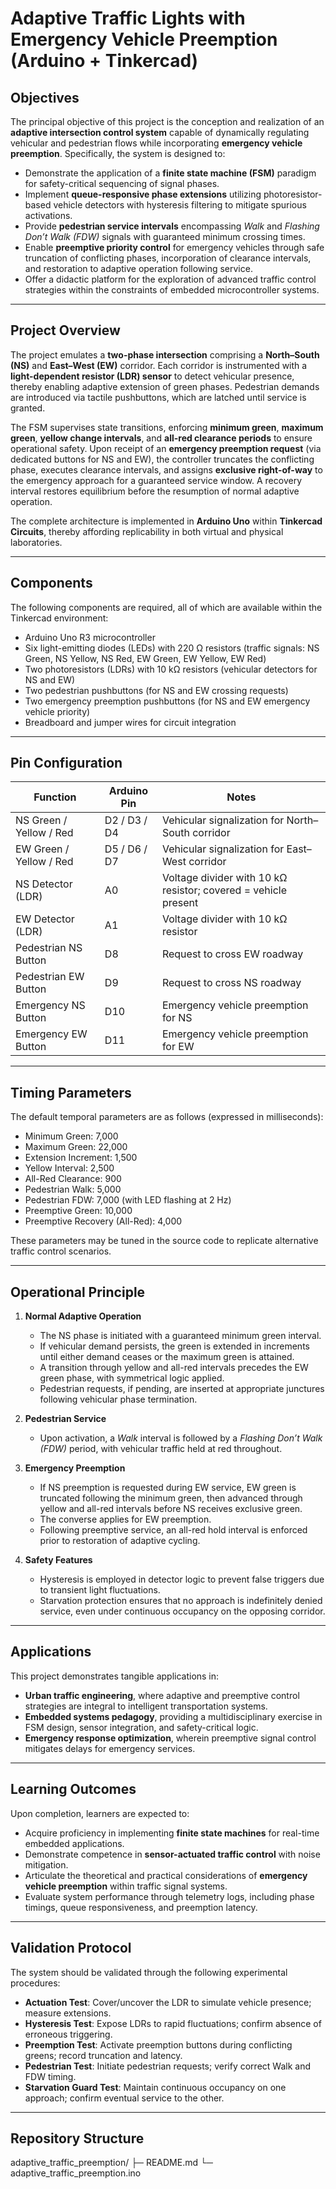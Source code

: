 # Adaptive Traffic Lights with Emergency Vehicle Preemption (Arduino + Tinkercad)

## Objectives
The principal objective of this project is the conception and realization of an **adaptive intersection control system** capable of dynamically regulating vehicular and pedestrian flows while incorporating **emergency vehicle preemption**. Specifically, the system is designed to:  
- Demonstrate the application of a **finite state machine (FSM)** paradigm for safety-critical sequencing of signal phases.  
- Implement **queue-responsive phase extensions** utilizing photoresistor-based vehicle detectors with hysteresis filtering to mitigate spurious activations.  
- Provide **pedestrian service intervals** encompassing *Walk* and *Flashing Don’t Walk (FDW)* signals with guaranteed minimum crossing times.  
- Enable **preemptive priority control** for emergency vehicles through safe truncation of conflicting phases, incorporation of clearance intervals, and restoration to adaptive operation following service.  
- Offer a didactic platform for the exploration of advanced traffic control strategies within the constraints of embedded microcontroller systems.  

---

## Project Overview
The project emulates a **two-phase intersection** comprising a **North–South (NS)** and **East–West (EW)** corridor. Each corridor is instrumented with a **light-dependent resistor (LDR) sensor** to detect vehicular presence, thereby enabling adaptive extension of green phases. Pedestrian demands are introduced via tactile pushbuttons, which are latched until service is granted.  

The FSM supervises state transitions, enforcing **minimum green**, **maximum green**, **yellow change intervals**, and **all-red clearance periods** to ensure operational safety. Upon receipt of an **emergency preemption request** (via dedicated buttons for NS and EW), the controller truncates the conflicting phase, executes clearance intervals, and assigns **exclusive right-of-way** to the emergency approach for a guaranteed service window. A recovery interval restores equilibrium before the resumption of normal adaptive operation.  

The complete architecture is implemented in **Arduino Uno** within **Tinkercad Circuits**, thereby affording replicability in both virtual and physical laboratories.  

---

## Components
The following components are required, all of which are available within the Tinkercad environment:  

- Arduino Uno R3 microcontroller  
- Six light-emitting diodes (LEDs) with 220 Ω resistors (traffic signals: NS Green, NS Yellow, NS Red, EW Green, EW Yellow, EW Red)  
- Two photoresistors (LDRs) with 10 kΩ resistors (vehicular detectors for NS and EW)  
- Two pedestrian pushbuttons (for NS and EW crossing requests)  
- Two emergency preemption pushbuttons (for NS and EW emergency vehicle priority)  
- Breadboard and jumper wires for circuit integration  

---

## Pin Configuration
| Function              | Arduino Pin | Notes                                                        |
|-----------------------|-------------|--------------------------------------------------------------|
| NS Green / Yellow / Red | D2 / D3 / D4 | Vehicular signalization for North–South corridor             |
| EW Green / Yellow / Red | D5 / D6 / D7 | Vehicular signalization for East–West corridor               |
| NS Detector (LDR)       | A0          | Voltage divider with 10 kΩ resistor; covered = vehicle present |
| EW Detector (LDR)       | A1          | Voltage divider with 10 kΩ resistor                          |
| Pedestrian NS Button    | D8          | Request to cross EW roadway                                  |
| Pedestrian EW Button    | D9          | Request to cross NS roadway                                  |
| Emergency NS Button     | D10         | Emergency vehicle preemption for NS                          |
| Emergency EW Button     | D11         | Emergency vehicle preemption for EW                          |

---

## Timing Parameters
The default temporal parameters are as follows (expressed in milliseconds):  

- Minimum Green: 7,000  
- Maximum Green: 22,000  
- Extension Increment: 1,500  
- Yellow Interval: 2,500  
- All-Red Clearance: 900  
- Pedestrian Walk: 5,000  
- Pedestrian FDW: 7,000 (with LED flashing at 2 Hz)  
- Preemptive Green: 10,000  
- Preemptive Recovery (All-Red): 4,000  

These parameters may be tuned in the source code to replicate alternative traffic control scenarios.  

---

## Operational Principle
1. **Normal Adaptive Operation**  
   - The NS phase is initiated with a guaranteed minimum green interval.  
   - If vehicular demand persists, the green is extended in increments until either demand ceases or the maximum green is attained.  
   - A transition through yellow and all-red intervals precedes the EW green phase, with symmetrical logic applied.  
   - Pedestrian requests, if pending, are inserted at appropriate junctures following vehicular phase termination.  

2. **Pedestrian Service**  
   - Upon activation, a *Walk* interval is followed by a *Flashing Don’t Walk (FDW)* period, with vehicular traffic held at red throughout.  

3. **Emergency Preemption**  
   - If NS preemption is requested during EW service, EW green is truncated following the minimum green, then advanced through yellow and all-red intervals before NS receives exclusive green.  
   - The converse applies for EW preemption.  
   - Following preemptive service, an all-red hold interval is enforced prior to restoration of adaptive cycling.  

4. **Safety Features**  
   - Hysteresis is employed in detector logic to prevent false triggers due to transient light fluctuations.  
   - Starvation protection ensures that no approach is indefinitely denied service, even under continuous occupancy on the opposing corridor.  

---

## Applications
This project demonstrates tangible applications in:  
- **Urban traffic engineering**, where adaptive and preemptive control strategies are integral to intelligent transportation systems.  
- **Embedded systems pedagogy**, providing a multidisciplinary exercise in FSM design, sensor integration, and safety-critical logic.  
- **Emergency response optimization**, wherein preemptive signal control mitigates delays for emergency services.  

---

## Learning Outcomes
Upon completion, learners are expected to:  
- Acquire proficiency in implementing **finite state machines** for real-time embedded applications.  
- Demonstrate competence in **sensor-actuated traffic control** with noise mitigation.  
- Articulate the theoretical and practical considerations of **emergency vehicle preemption** within traffic signal systems.  
- Evaluate system performance through telemetry logs, including phase timings, queue responsiveness, and preemption latency.  

---

## Validation Protocol
The system should be validated through the following experimental procedures:  
- **Actuation Test**: Cover/uncover the LDR to simulate vehicle presence; measure extensions.  
- **Hysteresis Test**: Expose LDRs to rapid fluctuations; confirm absence of erroneous triggering.  
- **Preemption Test**: Activate preemption buttons during conflicting greens; record truncation and latency.  
- **Pedestrian Test**: Initiate pedestrian requests; verify correct Walk and FDW timing.  
- **Starvation Guard Test**: Maintain continuous occupancy on one approach; confirm eventual service to the other.  

---

## Repository Structure
adaptive_traffic_preemption/
├─ README.md
└─ adaptive_traffic_preemption.ino
